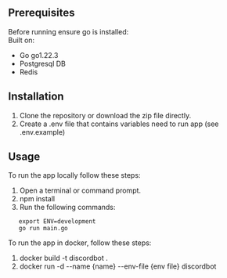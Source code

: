 ## Prerequisites

Before running ensure go is installed:\
Built on:
- Go go1.22.3
- Postgresql DB
- Redis

## Installation

1. Clone the repository or download the zip file directly.
2. Create a .env file that contains variables need to run app (see .env.example)

## Usage

To run the app locally follow these steps:

1. Open a terminal or command prompt.
2. npm install
3. Run the following commands:

```
   export ENV=development
   go run main.go
```

To run the app in docker, follow these steps:

1. docker build -t discordbot .
2. docker run -d --name {name} --env-file {env file} discordbot 
